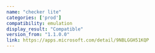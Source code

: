 ```yaml
---
name: "checker lite"
categories: ['prod']
compatibility: emulation
display_result: "Compatible"
version_from: "1.1.0.0"
link: https://apps.microsoft.com/detail/9NBLGGH51KQP
---
```

